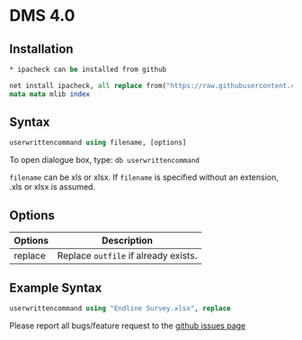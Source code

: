 # DMS 4.0


## Installation
```stata
* ipacheck can be installed from github

net install ipacheck, all replace from("https://raw.githubusercontent.com/PovertyAction/ipa_dms4.0/master/package")
mata mata mlib index
```

## Syntax
```stata
userwrittencommand using filename, [options]
```

To open dialogue box, type: ``db userwrittencommand``



``filename`` can be xls or xlsx. If ``filename`` is specified without an extension, .xls or xlsx is assumed. 


## Options
| Options      | Description |
| ---        |    ----   |
 | replace |  Replace ``outfile`` if already exists. | 
 
## Example Syntax
```stata
userwrittencommand using "Endline Survey.xlsx", replace

```

Please report all bugs/feature request to the <a href="https://github.com/PovertyAction/ipachecksetup/issues" target="_blank"> github issues page</a>
